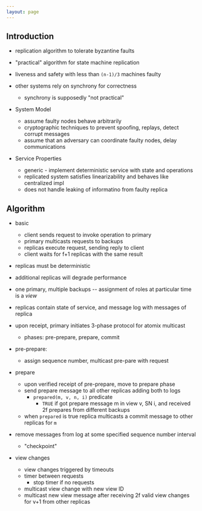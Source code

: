 ```yaml
---
layout: page
---
```


## Introduction

- replication algorithm to tolerate byzantine faults
- "practical" algorithm for state machine replication
- liveness and safety with less than `(n-1)/3` machines faulty
- other systems rely on synchrony for correctness
  - synchrony is supposedly "not practical"


- System Model
  - assume faulty nodes behave arbitrarily
  - cryptographic techniques to prevent spoofing, replays, detect corrupt messages
  - assume that an adversary can coordinate faulty nodes, delay communications
- Service Properties
  - generic - implement deterministic service with state and operations
  - replicated system satisfies linearizability and behaves like centralized impl
  - does not handle leaking of informatino from faulty replica


## Algorithm

- basic
  - client sends request to invoke operation to primary
  - primary multicasts requests to backups
  - replicas execute request, sending reply to client
  - client waits for f+1 replicas with the same result
- replicas must be deterministic
- additional replicas will degrade performance
- one primary, multiple backups -- assignment of roles at particular
  time is a _view_

- replicas contain state of service, and message log with messages of replica
- upon receipt, primary initiates 3-phase protocol for atomix multicast
  - phases: pre-prepare, prepare, commit
- pre-prepare:
  - assign sequence number, multicast pre-pare with request
- prepare
  - upon verified receipt of pre-prepare, move to prepare phase
  - send prepare message to all other replicas adding both to logs
    - `prepared(m, v, n, i)` predicate
      - `TRUE` if got prepare message m in view v, SN i, and received 2f
        prepares from different backups
  - when `prepared` is true replica multicasts a commit message to other
    replicas for `m`
- remove messages from log at some specified sequence number interval
  - "checkpoint"
- view changes
  - view changes triggered by timeouts
  - timer between requests
    - stop timer if no requests
  - multicast view change with new view ID
  - multicast new view message after receiving 2f valid view changes for
    v+1 from other replicas
